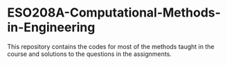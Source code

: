 # ESO208A-Computational-Methods-in-Engineering
This repository contains the codes for most of the methods taught in the course and solutions to the questions in the assignments.
